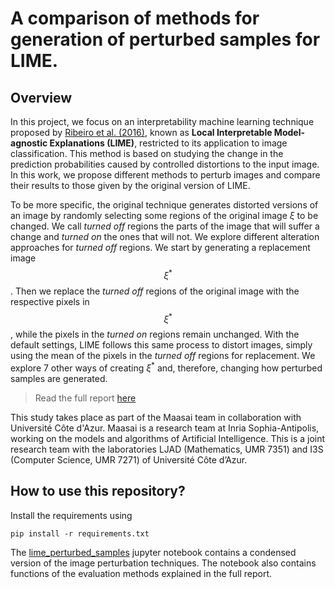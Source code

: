 # A comparison of methods for generation of perturbed samples for LIME.

## Overview

In this project, we focus on an interpretability machine learning technique proposed by  [Ribeiro et al. (2016)](https://dl.acm.org/doi/10.1145/2939672.2939778), known as **Local Interpretable Model-agnostic Explanations (LIME)**, restricted to its application to image classification.
This method is based on studying the change in the prediction probabilities caused by controlled distortions to the input image.
In this work, we propose different methods to perturb images and compare their results to those given by the original version of LIME.

To be more specific, the original technique generates distorted versions of an image by randomly selecting some regions of the original image $\xi$ to be changed.
We call *turned off* regions the parts of the image that will suffer a change and *turned on* the ones that will not.
We explore different alteration approaches for *turned off* regions.
We start by generating a replacement image $$\xi^*$$.
Then we replace the *turned off* regions of the original image with the respective pixels in $$\xi^*$$, while the pixels in the *turned on* regions remain unchanged.
With the default settings, LIME follows this same process to distort images, simply using the mean of the pixels in the *turned off* regions for replacement.
We explore 7 other ways of creating $\xi^*$ and, therefore, changing how perturbed samples are generated.

> Read the full report [here](https://github.com/m-chaves/LIME/blob/main/main.pdf)

This study takes place as part of the Maasai team in collaboration with Université Côte d'Azur. 
Maasai is a research team at Inria Sophia-Antipolis, working on the models and algorithms of Artificial Intelligence. 
This is a joint research team with the laboratories LJAD (Mathematics, UMR 7351) and I3S (Computer Science, UMR 7271) of Université Côte d’Azur. 

## How to use this repository?

Install the requirements using 

``` pip install -r requirements.txt ```

The [lime_perturbed_samples](https://github.com/m-chaves/LIME/blob/main/lime_perturbed_samples.ipynb) jupyter notebook contains a condensed version of the image perturbation techniques.
The notebook also contains functions of the evaluation methods explained in the full report.   

